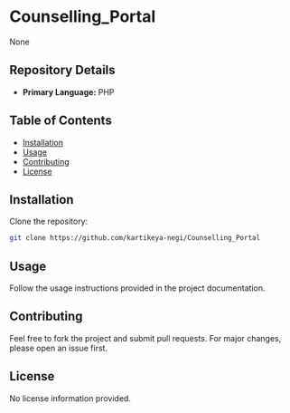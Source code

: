 # Counselling_Portal

None

## Repository Details

- **Primary Language:** PHP



## Table of Contents

- [Installation](#installation)
- [Usage](#usage)
- [Contributing](#contributing)
- [License](#license)

## Installation

Clone the repository:

~~~bash
git clone https://github.com/kartikeya-negi/Counselling_Portal
~~~

## Usage

Follow the usage instructions provided in the project documentation.

## Contributing

Feel free to fork the project and submit pull requests. For major changes, please open an issue first.

## License


No license information provided.

    
